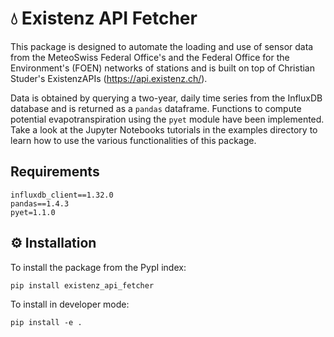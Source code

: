 # :droplet: Existenz API Fetcher

This package is designed to automate the loading and use of sensor data from the MeteoSwiss Federal Office's
and the Federal Office for the Environment's (FOEN) networks of stations and is built on top of Christian Studer's ExistenzAPIs (https://api.existenz.ch/).

Data is obtained by querying a two-year, daily time series from the InfluxDB database and is returned as a `pandas` dataframe.
Functions to compute potential evapotranspiration using the `pyet` module have been implemented.
Take a look at the Jupyter Notebooks tutorials in the examples directory to learn how to use the various functionalities of this package.

## Requirements
```
influxdb_client==1.32.0
pandas==1.4.3
pyet=1.1.0
```

## :gear: Installation
To install the package from the PypI index:

`pip install existenz_api_fetcher`

To install in developer mode:

`pip install -e .`

